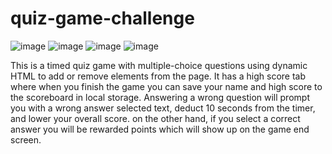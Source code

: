 # quiz-game-challenge
![image](https://github.com/muddabirm/quiz-game-challenge/assets/33209109/6f8d4ace-af98-41e6-8367-10714543f07e)
![image](https://github.com/muddabirm/quiz-game-challenge/assets/33209109/62639a41-3c2e-45b3-8f1b-bb94de6b6449)
![image](https://github.com/muddabirm/quiz-game-challenge/assets/33209109/210b3811-e7af-4b7c-877b-ad031561b0c9)
![image](https://github.com/muddabirm/quiz-game-challenge/assets/33209109/f0796d55-2694-48a1-b371-9d94df9ea8d4)

This is a timed quiz game with multiple-choice questions using dynamic HTML to add or remove elements from the page. It has a high score tab where when you finish the game you can save your name and high score to the scoreboard in local storage. Answering a wrong question will prompt you with a wrong answer selected text, deduct 10 seconds from the timer, and lower your overall score.
on the other hand, if you select a correct answer you will be rewarded points which will show up on the game end screen.
